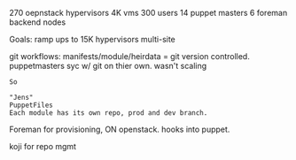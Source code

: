 
270 oepnstack hypervisors
4K vms
300 users
14 puppet masters
6 foreman backend nodes

Goals:
ramp ups to 15K hypervisors
multi-site

git workflows:
	manifests/module/heirdata = git version controlled. 
	puppetmasters syc w/ git on thier own.
	wasn't scaling

	So
	
	"Jens"
	PuppetFiles
	Each module has its own repo, prod and dev branch. 
	

Foreman for provisioning, ON openstack. hooks into puppet.

koji for repo mgmt	
